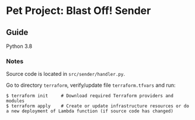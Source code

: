 # Pet Project: Blast Off! Sender

## Guide

Python 3.8

### Notes

Source code is located in `src/sender/handler.py`.

Go to directory `terraform`, verify/update file `terraform.tfvars` and run:

```
$ terraform init     # Download required Terraform providers and modules
$ terraform apply    # Create or update infrastructure resources or do a new deployment of Lambda function (if source code has changed)
```